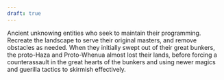 ```yaml
---
draft: true
---
```

Ancient unknowing entities who seek to maintain their programming. Recreate the landscape to serve their original masters, and remove obstacles as needed. When they initially swept out of their great bunkers, the proto-Haza and Proto-Whenua almost lost their lands, before forcing a counterassault in the great hearts of the bunkers and using newer magics and guerilla tactics to skirmish effectively. 